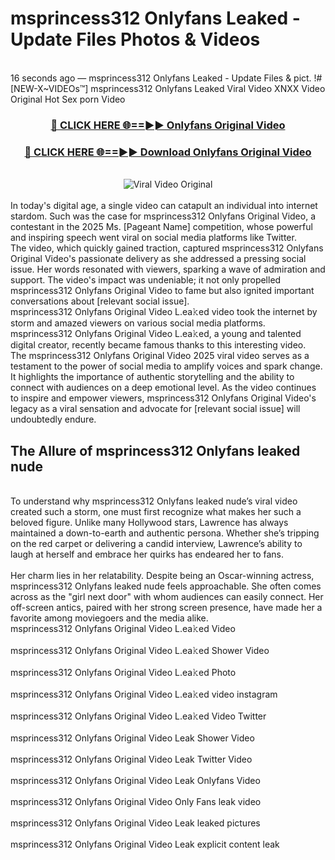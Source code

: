# msprincess312 Onlyfans Leaked - Update Files Photos & Videos 
<br>
16 seconds ago — msprincess312 Onlyfans Leaked - Update Files & pict. !#[NEW-X~VIDEOs™] msprincess312 Onlyfans Leaked Viral Video XNXX Video Original Hot Sex porn Video
<br>
<div align="center">
<h3><a href="http://freeplayer.one?title=msprincess312&ref=25OR" rel="nofollow">🔴 CLICK HERE 🌐==►► Onlyfans Original Video</a></h3>
<h3><a href="http://freeplayer.one?title=msprincess312&ref=25OR" rel="nofollow">🔴 CLICK HERE 🌐==►► Download Onlyfans Original Video</a></h3>
<br>
<a href="http://freeplayer.one?title=msprincess312&ref=25OR" rel="nofollow" data-target="animated-image.originalLink"><img src="https://i.ibb.co.com/xMMVF88/686577567.gif" alt="Viral Video Original" style="max-width: 100%; display: inline-block;" data-target="animated-image.originalImage"></a>
</div>
<br>
In today's digital age, a single video can catapult an individual into internet stardom. Such was the case for msprincess312 Onlyfans Original Video, a contestant in the 2025 Ms. [Pageant Name] competition, whose powerful and inspiring speech went viral on social media platforms like Twitter.
<br>
The video, which quickly gained traction, captured msprincess312 Onlyfans Original Video's passionate delivery as she addressed a pressing social issue. Her words resonated with viewers, sparking a wave of admiration and support. The video's impact was undeniable; it not only propelled msprincess312 Onlyfans Original Video to fame but also ignited important conversations about [relevant social issue].
<br>
msprincess312 Onlyfans Original Video L.ea𝚔ed video took the internet by storm and amazed viewers on various social media platforms. msprincess312 Onlyfans Original Video L.ea𝚔ed, a young and talented digital creator, recently became famous thanks to this interesting video.
<br>
The msprincess312 Onlyfans Original Video 2025 viral video serves as a testament to the power of social media to amplify voices and spark change. It highlights the importance of authentic storytelling and the ability to connect with audiences on a deep emotional level. As the video continues to inspire and empower viewers, msprincess312 Onlyfans Original Video's legacy as a viral sensation and advocate for [relevant social issue] will undoubtedly endure.
<br>
<h2>The Allure of msprincess312 Onlyfans leaked nude</h2>
<br>
To understand why msprincess312 Onlyfans leaked nude’s viral video created such a storm, one must first recognize what makes her such a beloved figure. Unlike many Hollywood stars, Lawrence has always maintained a down-to-earth and authentic persona. Whether she’s tripping on the red carpet or delivering a candid interview, Lawrence’s ability to laugh at herself and embrace her quirks has endeared her to fans.
<br><br>
Her charm lies in her relatability. Despite being an Oscar-winning actress, msprincess312 Onlyfans leaked nude feels approachable. She often comes across as the "girl next door" with whom audiences can easily connect. Her off-screen antics, paired with her strong screen presence, have made her a favorite among moviegoers and the media alike.
<br>
msprincess312 Onlyfans Original Video L.ea𝚔ed Video
<br><br>
msprincess312 Onlyfans Original Video L.ea𝚔ed Shower Video
<br><br>
msprincess312 Onlyfans Original Video L.ea𝚔ed Photo
<br><br>
msprincess312 Onlyfans Original Video L.ea𝚔ed video instagram
<br><br>
msprincess312 Onlyfans Original Video L.ea𝚔ed Video Twitter
<br><br>
msprincess312 Onlyfans Original Video Leak Shower Video
<br><br>
msprincess312 Onlyfans Original Video Leak Twitter Video
<br><br>
msprincess312 Onlyfans Original Video Leak Onlyfans Video
<br><br>
msprincess312 Onlyfans Original Video Only Fans leak video
<br><br>
msprincess312 Onlyfans Original Video Leak leaked pictures
<br><br>
msprincess312 Onlyfans Original Video Leak explicit content leak